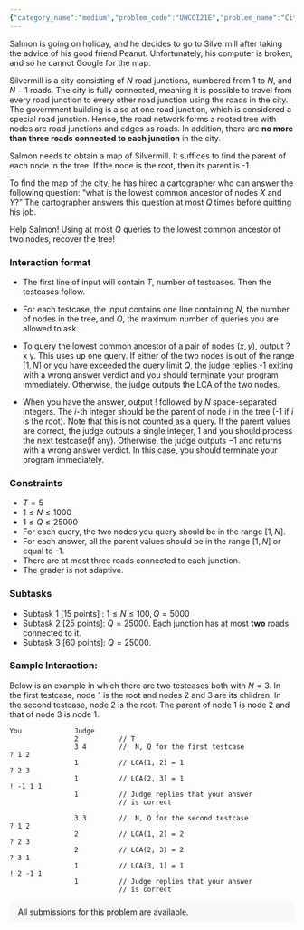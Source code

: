 ```yaml
---
{"category_name":"medium","problem_code":"UWCOI21E","problem_name":"City Mapping 2","problemComponents":{"constraints":"","constraintsState":false,"subtasks":"","subtasksState":false,"inputFormat":"","inputFormatState":false,"outputFormat":"","outputFormatState":false,"sampleTestCases":{}},"video_editorial_url":"","languages_supported":{"0":"CPP14","1":"C","2":"JAVA","3":"PYTH 3.6","4":"CPP17","5":"PYTH","6":"PYP3","7":"CS2","8":"ADA","9":"PYPY","10":"TEXT","11":"PAS fpc","12":"NODEJS","13":"RUBY","14":"PHP","15":"GO","16":"HASK","17":"TCL","18":"PERL","19":"SCALA","20":"LUA","21":"kotlin","22":"BASH","23":"JS","24":"LISP sbcl","25":"rust","26":"PAS gpc","27":"BF","28":"CLOJ","29":"R","30":"D","31":"CAML","32":"FORT","33":"ASM","34":"swift","35":"FS","36":"WSPC","37":"LISP clisp","38":"SQL","39":"SCM guile","40":"PERL6","41":"ERL","42":"CLPS","43":"ICK","44":"NICE","45":"PRLG","46":"ICON","47":"COB","48":"SCM chicken","49":"PIKE","50":"SCM qobi","51":"ST","52":"SQLQ","53":"NEM"},"max_timelimit":1,"source_sizelimit":50000,"problem_author":"kimbj0709","problem_tester":"","date_added":"12-12-2020","tags":{"0":"kimbj0709","1":"medium","2":"uwcoi21"},"problem_difficulty_level":"Medium","best_tag":"","editorial_url":"https://discuss.codechef.com/problems/UWCOI21E","time":{"view_start_date":1104528600,"submit_start_date":1104528600,"visible_start_date":1104528600,"end_date":1735669800},"is_direct_submittable":false,"problemDiscussURL":"https://discuss.codechef.com/search?q=UWCOI21E","is_proctored":false,"visitedContests":{},"layout":"problem"}
---
```

Salmon is going on holiday, and he decides to go to Silvermill after taking the advice of his good friend Peanut. Unfortunately, his computer is broken, and so he cannot Google for the map.

Silvermill is a city consisting of $N$ road junctions, numbered from $1$ to $N$, and $N-1$ roads. The city is fully connected, meaning it is possible to travel from every road junction to every other road junction using the roads in the city. The government building is also at one road junction, which is considered a special road junction. Hence, the road network forms a rooted tree with nodes are road junctions and edges as roads. In addition, there are **no more than three roads connected to each junction** in the city.

Salmon needs to obtain a map of Silvermill. It suffices to find the parent of each node in the tree. If the node is the root, then its parent is -1.

To find the map of the city, he has hired a cartographer who can answer the following question: “what is the lowest common ancestor of nodes $X$ and $Y$?” The cartographer answers this question at most $Q$ times before quitting his job.

Help Salmon! Using at most $Q$ queries to the lowest common ancestor of two nodes, recover the tree!

### Interaction format

- The first line of input will contain $T$, number of testcases. Then the testcases follow.

- For each testcase, the input contains one line containing $N$, the number of nodes in the tree, and $Q$, the maximum number of queries you are allowed to ask.

- To query the lowest common ancestor of a pair of nodes $(x,y)$, output ? x y. This uses up one query. If either of the two nodes is out of the range $[1, N]$ or you have exceeded the query limit $Q$, the judge replies -1 exiting with a wrong answer verdict and you should terminate your program immediately. Otherwise, the judge outputs the LCA of the two nodes.

- When you have the answer, output !  followed by $N$ space-separated integers. The $i$-th integer should be the parent of node $i$ in the tree (-1 if $i$ is the root). Note that this is not counted as a query. If the parent values are correct, the judge outputs a single integer, $1$ and you should process the next testcase(if any). Otherwise, the judge outputs $-1$ and returns with a wrong answer verdict. In this case, you should terminate your program immediately.

### Constraints

- $T = 5$
- $1 \leq N \leq 1000$
- $1 \leq Q \leq 25000$
- For each query, the two nodes you query should be in the range $[1,N]$.
- For each answer, all the parent values should be in the range $[1,N]$ or equal to -1.
- There are at most three roads connected to each junction.
- The grader is not adaptive.

### Subtasks
- Subtask 1 [15 points] : $1 \leq N \leq 100, Q = 5000$
- Subtask 2 [25 points]: $Q = 25000$. Each junction has at most **two** roads connected to it.
- Subtask 3 [60 points]: $Q = 25000$.

### Sample Interaction:

Below is an example in which there are two testcases both with $N = 3$. In the first testcase, node $1$ is the root and nodes $2$  and $3$ are its children. In the second testcase, node $2$ is the root. The parent of node $1$ is node $2$ and that of node $3$ is node $1$.

```
You             Judge
                2          // T
                3 4        //  N, Q for the first testcase
? 1 2
                1          // LCA(1, 2) = 1
? 2 3
                1          // LCA(2, 3) = 1
! -1 1 1
                1          // Judge replies that your answer
                           // is correct
                
                3 3        //  N, Q for the second testcase
? 1 2
                2          // LCA(1, 2) = 2
? 2 3
                2          // LCA(2, 3) = 2
? 3 1
                1          // LCA(3, 1) = 1
! 2 -1 1
                1          // Judge replies that your answer
                           // is correct
```
<aside style='background: #f8f8f8;padding: 10px 15px;'><div>All submissions for this problem are available.</div></aside>